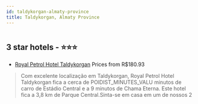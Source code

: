 ```yaml
---
id: taldykorgan-almaty-province
title: Taldykorgan, Almaty Province
---
```


<center><img src="https://i.travelapi.com/hotels/19000000/18680000/18675800/18675767/f68507b9_b.jpg" alt="" /></center>


##  3 star hotels - ⭐️⭐️⭐️

-    [Royal Petrol Hotel Taldykorgan](https://www.hurb.com/br/aud/https://www.hurb.com/br/hotels/taldykorgan/royal-petrol-hotel-taldykorgan-HT-GUFP?cmp=18055) Prices from R$180.93
   > Com excelente localização em Taldykorgan, Royal Petrol Hotel Taldykorgan fica a cerca de POIDIST_MINUTES_VALU minutos de carro de Estádio Central e a 9 minutos de Chama Eterna.  Este hotel fica a 3,8 km de Parque Central.Sinta-se em casa em um de nossos 2
